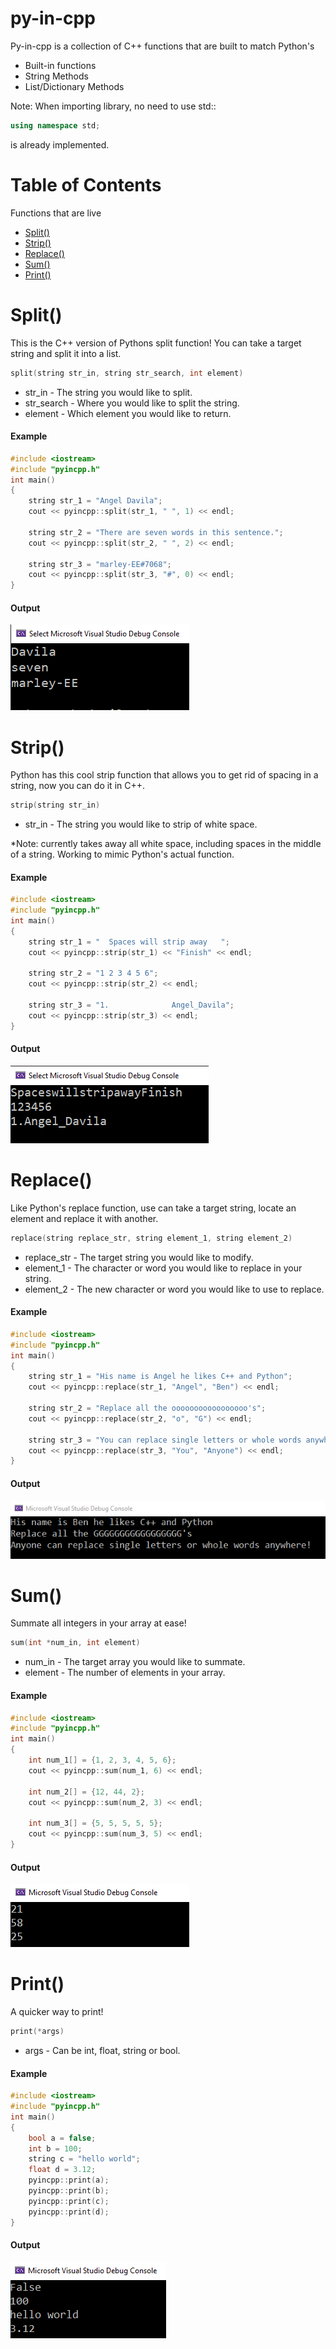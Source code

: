 # py-in-cpp
Py-in-cpp is a collection of C++ functions that are built to match Python's
* Built-in functions
* String Methods
* List/Dictionary Methods

Note: When importing library, no need to use std::

```cpp 
using namespace std;
```
is already implemented.

# Table of Contents
Functions that are live
- [Split()](#split)
- [Strip()](#Strip)
- [Replace()](#replace)
- [Sum()](#sum)
- [Print()](#print)
 
# Split()
This is the C++ version of Pythons split function! You can take a target string and split it into a list.
 
 ```cpp
split(string str_in, string str_search, int element)
```
* str_in - The string you would like to split.
* str_search - Where you would like to split the string.
* element - Which element you would like to return.

#### Example

```cpp
#include <iostream>
#include "pyincpp.h"
int main()
{
    string str_1 = "Angel Davila";
    cout << pyincpp::split(str_1, " ", 1) << endl;
    
    string str_2 = "There are seven words in this sentence.";
    cout << pyincpp::split(str_2, " ", 2) << endl;
    
    string str_3 = "marley-EE#7068";
    cout << pyincpp::split(str_3, "#", 0) << endl;
}
```
#### Output

![](app/split_output.PNG)

# Strip()
Python has this cool strip function that allows you to get rid of spacing in a string, now you can do it in C++.

```cpp 
strip(string str_in)
```
* str_in - The string you would like to strip of white space.

*Note: currently takes away all white space, including spaces in the middle of a string. Working to mimic Python's actual function.

#### Example

```cpp
#include <iostream>
#include "pyincpp.h"
int main()
{
    string str_1 = "  Spaces will strip away   ";
    cout << pyincpp::strip(str_1) << "Finish" << endl;
    
    string str_2 = "1 2 3 4 5 6";
    cout << pyincpp::strip(str_2) << endl;
    
    string str_3 = "1.              Angel_Davila";
    cout << pyincpp::strip(str_3) << endl;
}
```
#### Output

![](app/strip_output.PNG)

# Replace()
Like Python's replace function, use can take a target string, locate an element and replace it with another.
```cpp 
replace(string replace_str, string element_1, string element_2)
```
* replace_str - The target string you would like to modify.
* element_1 - The character or word you would like to replace in your string.
* element_2 - The new character or word you would like to use to replace.

#### Example

```cpp
#include <iostream>
#include "pyincpp.h"
int main()
{
    string str_1 = "His name is Angel he likes C++ and Python";
    cout << pyincpp::replace(str_1, "Angel", "Ben") << endl;
    
    string str_2 = "Replace all the ooooooooooooooooo's";
    cout << pyincpp::replace(str_2, "o", "G") << endl;
    
    string str_3 = "You can replace single letters or whole words anywhere!";
    cout << pyincpp::replace(str_3, "You", "Anyone") << endl;
}
```
#### Output

![](app/replace_output.PNG)

# Sum()
Summate all integers in your array at ease!
```cpp 
sum(int *num_in, int element)
```
* num_in - The target array you would like to summate.
* element - The number of elements in your array.

#### Example

```cpp
#include <iostream>
#include "pyincpp.h"
int main()
{
    int num_1[] = {1, 2, 3, 4, 5, 6};
    cout << pyincpp::sum(num_1, 6) << endl;
    
    int num_2[] = {12, 44, 2};
    cout << pyincpp::sum(num_2, 3) << endl;
    
    int num_3[] = {5, 5, 5, 5, 5};
    cout << pyincpp::sum(num_3, 5) << endl;
}
```
#### Output

![](app/sum_output.PNG)

# Print()
A quicker way to print!
```cpp 
print(*args)
```
* args - Can be int, float, string or bool.

#### Example

```cpp
#include <iostream>
#include "pyincpp.h"
int main()
{
    bool a = false;
	int b = 100;
	string c = "hello world";
	float d = 3.12;
	pyincpp::print(a);
	pyincpp::print(b);
	pyincpp::print(c);
	pyincpp::print(d);
}
```
#### Output

![](app/print_output.PNG)




